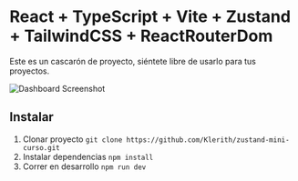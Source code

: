 # React + TypeScript + Vite + Zustand + TailwindCSS + ReactRouterDom

Este es un cascarón de proyecto, siéntete libre de usarlo para tus proyectos.

<img src="https://github.com/Klerith/zustand-mini-curso/blob/main/public/screenshot.png?raw=true" alt="Dashboard Screenshot">

## Instalar

1. Clonar proyecto `git clone https://github.com/Klerith/zustand-mini-curso.git`
2. Instalar dependencias `npm install`
3. Correr en desarrollo `npm run dev`

##
